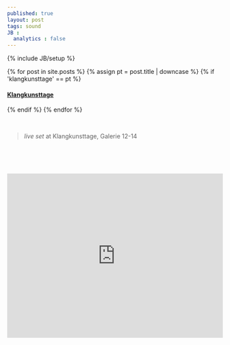 ```yaml
---
published: true
layout: post
tags: sound
JB :
  analytics : false
---
```


{% include JB/setup %}


{% for post in site.posts %}
	{% assign pt = post.title | downcase %}
	{% if 'klangkunsttage' == pt %}
<h4><a href="{{ BASE_PATH }}{{ post.url }}">Klangkunsttage</a></h4>
	{% endif %}
{% endfor %}

<p>
<br />
<blockquote>
    <em>live set</em> at Klangkunsttage, Galerie 12-14<br />
</blockquote>
<br /><br /><br />
</p>


<iframe width="100%" height="384" frameborder="0" allowfullscreen="" webkitallowfullscreen="" src="http://player.vimeo.com/video/74517369?title=0&amp;byline=0&amp;portrait=0">
</iframe>
